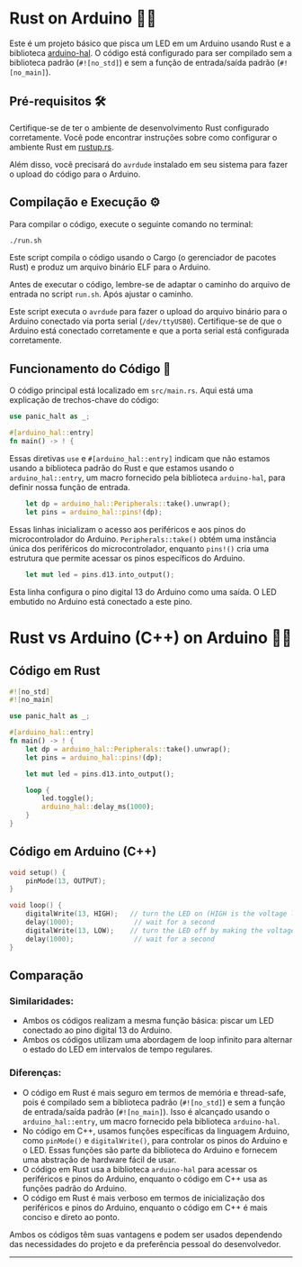 # Rust on Arduino 🤖💡

Este é um projeto básico que pisca um LED em um Arduino usando Rust e a biblioteca [arduino-hal](https://crates.io/crates/arduino-hal). O código está configurado para ser compilado sem a biblioteca padrão (`#![no_std]`) e sem a função de entrada/saída padrão (`#![no_main]`).

## Pré-requisitos 🛠️

Certifique-se de ter o ambiente de desenvolvimento Rust configurado corretamente. Você pode encontrar instruções sobre como configurar o ambiente Rust em [rustup.rs](https://rustup.rs/).

Além disso, você precisará do `avrdude` instalado em seu sistema para fazer o upload do código para o Arduino.

## Compilação e Execução ⚙️

Para compilar o código, execute o seguinte comando no terminal:

```bash
./run.sh
```

Este script compila o código usando o Cargo (o gerenciador de pacotes Rust) e produz um arquivo binário ELF para o Arduino.

Antes de executar o código, lembre-se de adaptar o caminho do arquivo de entrada no script `run.sh`. Após ajustar o caminho.

Este script executa o `avrdude` para fazer o upload do arquivo binário para o Arduino conectado via porta serial (`/dev/ttyUSB0`). Certifique-se de que o Arduino está conectado corretamente e que a porta serial está configurada corretamente.

## Funcionamento do Código 🚀

O código principal está localizado em `src/main.rs`. Aqui está uma explicação de trechos-chave do código:

```rust
use panic_halt as _;

#[arduino_hal::entry]
fn main() -> ! {
```

Essas diretivas `use` e `#[arduino_hal::entry]` indicam que não estamos usando a biblioteca padrão do Rust e que estamos usando o `arduino_hal::entry`, um macro fornecido pela biblioteca `arduino-hal`, para definir nossa função de entrada.

```rust
    let dp = arduino_hal::Peripherals::take().unwrap();
    let pins = arduino_hal::pins!(dp);
```

Essas linhas inicializam o acesso aos periféricos e aos pinos do microcontrolador do Arduino. `Peripherals::take()` obtém uma instância única dos periféricos do microcontrolador, enquanto `pins!()` cria uma estrutura que permite acessar os pinos específicos do Arduino.

```rust
    let mut led = pins.d13.into_output();
```

Esta linha configura o pino digital 13 do Arduino como uma saída. O LED embutido no Arduino está conectado a este pino.

# Rust vs Arduino (C++) on Arduino 🤖💡

## Código em Rust

```rust
#![no_std]
#![no_main]

use panic_halt as _;

#[arduino_hal::entry]
fn main() -> ! {
    let dp = arduino_hal::Peripherals::take().unwrap();
    let pins = arduino_hal::pins!(dp);

    let mut led = pins.d13.into_output();

    loop {
        led.toggle();
        arduino_hal::delay_ms(1000);
    }
}
```

## Código em Arduino (C++)

```cpp
void setup() {
    pinMode(13, OUTPUT);
}

void loop() {
    digitalWrite(13, HIGH);   // turn the LED on (HIGH is the voltage level)
    delay(1000);               // wait for a second
    digitalWrite(13, LOW);    // turn the LED off by making the voltage LOW
    delay(1000);               // wait for a second
}
```

## Comparação

### Similaridades:
- Ambos os códigos realizam a mesma função básica: piscar um LED conectado ao pino digital 13 do Arduino.
- Ambos os códigos utilizam uma abordagem de loop infinito para alternar o estado do LED em intervalos de tempo regulares.

### Diferenças:
- O código em Rust é mais seguro em termos de memória e thread-safe, pois é compilado sem a biblioteca padrão (`#![no_std]`) e sem a função de entrada/saída padrão (`#![no_main]`). Isso é alcançado usando o `arduino_hal::entry`, um macro fornecido pela biblioteca `arduino-hal`.
- No código em C++, usamos funções específicas da linguagem Arduino, como `pinMode()` e `digitalWrite()`, para controlar os pinos do Arduino e o LED. Essas funções são parte da biblioteca do Arduino e fornecem uma abstração de hardware fácil de usar.
- O código em Rust usa a biblioteca `arduino-hal` para acessar os periféricos e pinos do Arduino, enquanto o código em C++ usa as funções padrão do Arduino.
- O código em Rust é mais verboso em termos de inicialização dos periféricos e pinos do Arduino, enquanto o código em C++ é mais conciso e direto ao ponto.

Ambos os códigos têm suas vantagens e podem ser usados dependendo das necessidades do projeto e da preferência pessoal do desenvolvedor.

---
